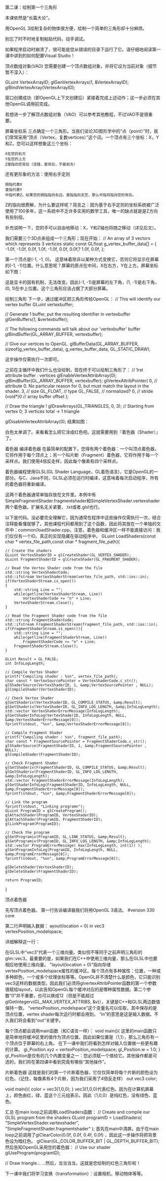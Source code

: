 第二课：绘制第一个三角形

本课依然是“长篇大论”。

用OpenGL 3绘制复杂的物体很方便，绘制一个简单的三角形却十分麻烦。

别忘了时不时地复制粘贴代码，动手调试。

如果程序启动时崩溃了，很可能是您从错误的目录下运行了它。请仔细地阅读第一课中讲到的如何配置Visual Studio！

顶点数组对象(VAO)
您需要创建一个顶点数组对象，并将它设为当前对象（细节暂不深入）：

GLuint VertexArrayID;
glGenVertexArrays(1, &VertexArrayID);
glBindVertexArray(VertexArrayID);

窗口创建成功（即OpenGL上下文创建后）紧接着完成上述动作；这一步必须在其他OpenGL调用前完成。

若想进一步了解顶点数组对象（VAO）可以参考其他教程，不过VAO不是很重要。

屏幕坐标系
三点确定一个三角形。当我们谈论3D图形学中的“点（point）”时，我们常常采用“顶点（Vertex，复数vertices）”这个词。一个顶点有三个坐标：X，Y和Z。您可以这样想象这三个坐标：

	X在您的右方
	Y在您的上方
	Z是指向您背后（没错，是背后，不是前方）

还有更形象的方法：使用右手定则

	拇指代表X
	食指代表Y
	中指代表Z。如果您的拇指指向右边，食指指向天空，那么中指将指向您的背后。

Z的指向很费解，为什么要这样呢？简言之：因为基于右手定则的坐标系统被广泛使用了100多年，这一系统中不乏许多实用的数学工具，唯一的缺点就是是Z方向有些别扭。

补充说明一下，您的手可以自由地移动：X，Y和Z轴也将随之移动（详见后文）。

我们需要三个3D点来组成一个三角形；现在开始：
// An array of 3 vectors which represents 3 vertices
static const GLfloat g_vertex_buffer_data[] = {
   -1.0f, -1.0f, 0.0f,
   1.0f, -1.0f, 0.0f,
   0.0f,? 1.0f, 0.0f,
};

第一个顶点是(-1, -1, 0)。
这意味着除非以某种方式变换它，否则它将显示在屏幕的(-1, -1)位置。什么意思呢？屏幕的原点在中间，X在右方，Y在上方。屏幕坐标如下图：

这是显卡的固有机制，无法改变。因此(-1, -1)是屏幕的左下角，(1, -1)是右下角，(0, 1)在中上位置。这个三角形应该占据了大部分屏幕。

绘制三角形
下一步，通过缓冲区把三角形传给OpenGL：
// This will identify our vertex buffer
GLuint vertexbuffer;

// Generate 1 buffer, put the resulting identifier in vertexbuffer
glGenBuffers(1, &vertexbuffer);

// The following commands will talk about our 'vertexbuffer' buffer
glBindBuffer(GL_ARRAY_BUFFER, vertexbuffer);

// Give our vertices to OpenGL.
glBufferData(GL_ARRAY_BUFFER, sizeof(g_vertex_buffer_data), g_vertex_buffer_data, GL_STATIC_DRAW);

这步操作仅需执行一次即可。

之前在主循环中我们什么也没绘制，现在终于可以绘制三角形了：
// 1rst attribute buffer : vertices
glEnableVertexAttribArray(0);
glBindBuffer(GL_ARRAY_BUFFER, vertexbuffer);
glVertexAttribPointer(
   0,                  // attribute 0. No particular reason for 0, but must match the layout in the shader.
   3,                  // size
   GL_FLOAT,           // type
   GL_FALSE,           // normalized?
   0,                  // stride
   (void*)0            // array buffer offset
);

// Draw the triangle !
glDrawArrays(GL_TRIANGLES, 0, 3); // Starting from vertex 0; 3 vertices total -> 1 triangle

glDisableVertexAttribArray(0);
结果如图：

白色太单调了。来看看怎么把它涂成红色吧。这就需要用到『着色器（Shader）』了。

着色器
编译着色器
在最简单的配置下，您得有两个着色器：一个叫顶点着色器，它将作用于每个顶点上；另一个叫片断（Fragment）着色器，它将作用于每一个采样点。我们使用4倍反走样，因此每个像素有四个采样点。

着色器编程使用GLSL(GL Shader Language，GL着色语言)，它是OpenGL的一部分。与C、Java不同，GLSL必须在运行时编译，这意味着每次启动程序，所有的着色器将重新编译。

这两个着色器通常单独存放在文件里。本例中有SimpleFragmentShader.fragmentshader和SimpleVertexShader.vertexshader两个着色器。扩展名无关紧要，.txt或者.glsl也行。

以下是代码。没必要完全理解它，因为通常在程序中这些操作仅需执行一次，结合注释能看懂就够了。其他课程代码都用到了这个函数，因此将其放在一个单独的文件中：common/loadShader.cpp。注意，着色器和缓冲区一样不能直接访问：我们仅仅有一个ID。真正的实现隐藏在驱动程序中。
	GLuint LoadShaders(const char * vertex_file_path,const char * fragment_file_path){

    // Create the shaders
    GLuint VertexShaderID = glCreateShader(GL_VERTEX_SHADER);
    GLuint FragmentShaderID = glCreateShader(GL_FRAGMENT_SHADER);

    // Read the Vertex Shader code from the file
    std::string VertexShaderCode;
    std::ifstream VertexShaderStream(vertex_file_path, std::ios::in);
    if(VertexShaderStream.is_open())
    {
        std::string Line = "";
        while(getline(VertexShaderStream, Line))
            VertexShaderCode += "n" + Line;
        VertexShaderStream.close();
    }

    // Read the Fragment Shader code from the file
    std::string FragmentShaderCode;
    std::ifstream FragmentShaderStream(fragment_file_path, std::ios::in);
    if(FragmentShaderStream.is_open()){
        std::string Line = "";
        while(getline(FragmentShaderStream, Line))
            FragmentShaderCode += "n" + Line;
        FragmentShaderStream.close();
    }

    GLint Result = GL_FALSE;
    int InfoLogLength;

    // Compile Vertex Shader
    printf("Compiling shader : %sn", vertex_file_path);
    char const * VertexSourcePointer = VertexShaderCode.c_str();
    glShaderSource(VertexShaderID, 1, &amp;VertexSourcePointer , NULL);
    glCompileShader(VertexShaderID);

    // Check Vertex Shader
    glGetShaderiv(VertexShaderID, GL_COMPILE_STATUS, &amp;Result);
    glGetShaderiv(VertexShaderID, GL_INFO_LOG_LENGTH, &amp;InfoLogLength);
    std::vector VertexShaderErrorMessage(InfoLogLength);
    glGetShaderInfoLog(VertexShaderID, InfoLogLength, NULL, &amp;VertexShaderErrorMessage[0]);
    fprintf(stdout, "%sn", &amp;VertexShaderErrorMessage[0]);

    // Compile Fragment Shader
    printf("Compiling shader : %sn", fragment_file_path);
    char const * FragmentSourcePointer = FragmentShaderCode.c_str();
    glShaderSource(FragmentShaderID, 1, &amp;FragmentSourcePointer , NULL);
    glCompileShader(FragmentShaderID);

    // Check Fragment Shader
    glGetShaderiv(FragmentShaderID, GL_COMPILE_STATUS, &amp;Result);
    glGetShaderiv(FragmentShaderID, GL_INFO_LOG_LENGTH, &amp;InfoLogLength);
    std::vector FragmentShaderErrorMessage(InfoLogLength);
    glGetShaderInfoLog(FragmentShaderID, InfoLogLength, NULL, &amp;FragmentShaderErrorMessage[0]);
    fprintf(stdout, "%sn", &amp;FragmentShaderErrorMessage[0]);

    // Link the program
    fprintf(stdout, "Linking programn");
    GLuint ProgramID = glCreateProgram();
    glAttachShader(ProgramID, VertexShaderID);
    glAttachShader(ProgramID, FragmentShaderID);
    glLinkProgram(ProgramID);

    // Check the program
    glGetProgramiv(ProgramID, GL_LINK_STATUS, &amp;Result);
    glGetProgramiv(ProgramID, GL_INFO_LOG_LENGTH, &amp;InfoLogLength);
    std::vector ProgramErrorMessage( max(InfoLogLength, int(1)) );
    glGetProgramInfoLog(ProgramID, InfoLogLength, NULL, &amp;ProgramErrorMessage[0]);
    fprintf(stdout, "%sn", &amp;ProgramErrorMessage[0]);

    glDeleteShader(VertexShaderID);
    glDeleteShader(FragmentShaderID);

    return ProgramID;
}

顶点着色器

先写顶点着色器。
第一行告诉编译器我们将用OpenGL 3语法。
#version 330 core

第二行声明输入数据：
ayout(location = 0) in vec3 vertexPosition_modelspace;

详细解释这一行：

在GLSL中“vec3”代表一个三维向量。类似但不等同于之前声明三角形的glm::vec3。最重要的是，如果我们在C++中使用三维向量，那么在GLSL中也要相应地使用三维向量。
	"layout(location = 0)"指向存储vertexPosition_modelspace属性的缓冲区。每个顶点有多种属性：位置，一种或多种颜色，一个或多个纹理坐标等等。OpenGL并不清楚什么是颜色，它只能识别vec3这样的数据类型。因此我们必须将glvertexAttribPointer函数的第一个参数值赋给layout，以此告知OpenGL每个缓冲对应的是哪种属性数据。第二个参数“0”并不重要，也可以换成12（但是不能超过glGetIntegerv(GL_MAX_VERTEX_ATTRIBS, &v)），关键是C++和GLSL两边数值保持一致。
	“vertexPosition_modelspace”这个变量名可以任取，其中保存的是顶点位置，vertex shader每次运行时都会用到。
	“in”的意思是这是输入数据。不久我们将会看到“out”关键字。


每个顶点都会调用main函数（和C语言一样）：
void main(){
这里的main函数只是简单地将缓冲区里的值作为顶点位置。因此如果位置是（1,1），那么三角形有一个顶点位于屏幕的右上角。
在下一课中我们将看到怎样对输入位置做一些更有趣的计算。
    gl_Position.xyz = vertexPosition_modelspace;
	gl_Position.w = 1.0;
}
gl_Position是仅有的几个内置变量之一：您必须赋一个值给它。其他操作都是可选的，我们将在第四课中看到究竟有哪些“其他操作”。

片断着色器
这就是我们的第一个片断着色器，它仅仅简单将每个片断的颜色设为红色。（记住，每像素有4个片断，因为我们采用了4倍反走样）
out vec3 color;

void main(){
    color = vec3(1,0,0);
}
vec3(1,0,0)代表红色。因为在计算机屏幕上，颜色由红，绿，蓝这个三元组表示。因此（1,0,0）是纯红色，没有绿色、蓝色。

汇总
在main loop之前调用LoadShaders函数：
// Create and compile our GLSL program from the shaders
GLuint programID = LoadShaders( "SimpleVertexShader.vertexshader", "SimpleFragmentShader.fragmentshader" );
首先在main中清屏。由于在main loop之前调用了glClearColor(0.0f, 0.0f, 0.4f, 0.0f) ，因此这一步操作将把背景色设为暗红色。
glClear(GL_COLOR_BUFFER_BIT | GL_DEPTH_BUFFER_BIT);
然后告知OpenGL采用您的着色器：
// Use our shader
glUseProgram(programID);

// Draw triangle...
...然后，当当当当，这就是您绘制的红色三角形啦！


下一课中我们将学习变换（transformation）：设置相机，移动物体等等。